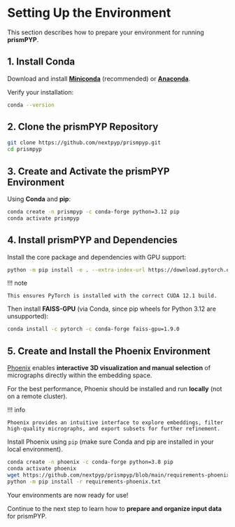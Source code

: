 # Setting Up the Environment

This section describes how to prepare your environment for running **prismPYP**.  

## 1. Install Conda

Download and install [**Miniconda**](https://docs.conda.io/en/latest/miniconda.html) (recommended) or [**Anaconda**](https://www.anaconda.com/).

Verify your installation:
```bash
conda --version
```

## 2. Clone the prismPYP Repository

```bash
git clone https://github.com/nextpyp/prismpyp.git
cd prismpyp
```

## 3. Create and Activate the prismPYP Environment

Using **Conda** and **pip**:

```bash
conda create -n prismpyp -c conda-forge python=3.12 pip
conda activate prismpyp
```

## 4. Install prismPYP and Dependencies

Install the core package and dependencies with GPU support:

```bash
python -m pip install -e . --extra-index-url https://download.pytorch.org/whl/cu121
```

!!! note

    This ensures PyTorch is installed with the correct CUDA 12.1 build.

Then install **FAISS-GPU** (via Conda, since pip wheels for Python 3.12 are unsupported):

```bash
conda install -c pytorch -c conda-forge faiss-gpu=1.9.0
```

## 5. Create and Install the Phoenix Environment
[Phoenix](https://phoenix.arize.com/) enables **interactive 3D visualization and manual selection** of micrographs directly within the embedding space.  

For the best performance, Phoenix should be installed and run **locally** (not on a remote cluster).

!!! info

    Phoenix provides an intuitive interface to explore embeddings, filter high-quality micrographs, and export subsets for further refinement.

Install Phoenix using `pip` (make sure Conda and pip are installed in your local environment).

```bash
conda create -n phoenix -c conda-forge python=3.8 pip
conda activate phoenix
wget https://github.com/nextpyp/prismpyp/blob/main/requirements-phoenix.txt -O requirements-phoenix.txt
python -m pip install -r requirements-phoenix.txt
```


Your environments are now ready for use!

Continue to the next step to learn how to **prepare and organize input data** for prismPYP.